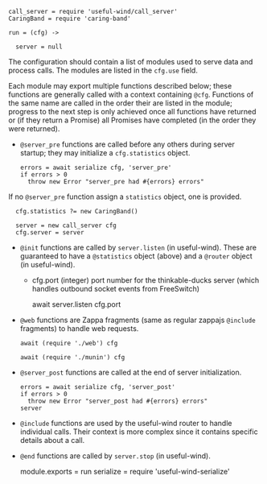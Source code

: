     call_server = require 'useful-wind/call_server'
    CaringBand = require 'caring-band'

    run = (cfg) ->

      server = null

The configuration should contain a list of modules used to serve data and process calls.
The modules are listed in the `cfg.use` field.

Each module may export multiple functions described below; these functions are generally called with a context containing `@cfg`.
Functions of the same name are called in the order their are listed in the module; progress to the next step is only achieved once all functions have returned or (if they return a Promise) all Promises have completed (in the order they were returned).

- `@server_pre` functions are called before any others during server startup; they may initialize a `cfg.statistics` object.

      errors = await serialize cfg, 'server_pre'
      if errors > 0
        throw new Error "server_pre had #{errors} errors"

If no `@server_pre` function assign a `statistics` object, one is provided.

      cfg.statistics ?= new CaringBand()

      server = new call_server cfg
      cfg.server = server

- `@init` functions are called by `server.listen` (in useful-wind).
  These are guaranteed to have a `@statistics` object (above) and a `@router` object (in useful-wind).
  * cfg.port (integer) port number for the thinkable-ducks server (which handles outbound socket events from FreeSwitch)

      await server.listen cfg.port

- `@web` functions are Zappa fragments (same as regular zappajs `@include` fragments) to handle web requests.

      await (require './web') cfg

      await (require './munin') cfg

- `@server_post` functions are called at the end of server initialization.

      errors = await serialize cfg, 'server_post'
      if errors > 0
        throw new Error "server_post had #{errors} errors"
      server

- `@include` functions are used by the useful-wind router to handle individual calls. Their context is more complex since it contains specific details about a call.

- `@end` functions are called by `server.stop` (in useful-wind).

    module.exports = run
    serialize = require 'useful-wind-serialize'
